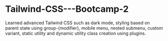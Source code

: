 # Tailwind-CSS---Bootcamp-2
Learned advanced Tailwind CSS such as dark mode, styling based on parent state using group-{modifier}, mobile menu, nested submenu, custom variant, static utility and dynamic utility class creation using plugins.
